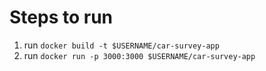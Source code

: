 # Steps to run
1. run `docker build -t $USERNAME/car-survey-app`
2. run `docker run -p 3000:3000 $USERNAME/car-survey-app`
